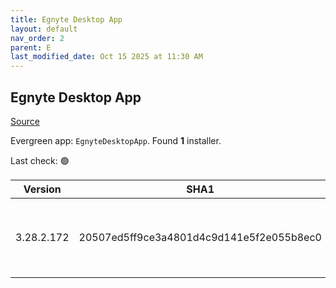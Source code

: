 ```yaml
---
title: Egnyte Desktop App
layout: default
nav_order: 2
parent: E
last_modified_date: Oct 15 2025 at 11:30 AM
---
```


## Egnyte Desktop App

[Source](https://www.egnyte.com/solutions/sharing-collaboration)

Evergreen app: `EgnyteDesktopApp`. Found **1** installer.

Last check: 🟢

| Version    | SHA1                                     | Type | URI                                                                                                                                                                                      |
| ---------- | ---------------------------------------- | ---- | ---------------------------------------------------------------------------------------------------------------------------------------------------------------------------------------- |
| 3.28.2.172 | 20507ed5ff9ce3a4801d4c9d141e5f2e055b8ec0 | msi  | [https://egnyte-cdn.egnyte.com/egnytedrive/win/en-us/3.28.2/EgnyteDesktopApp_3.28.2_172.msi](https://egnyte-cdn.egnyte.com/egnytedrive/win/en-us/3.28.2/EgnyteDesktopApp_3.28.2_172.msi) |
